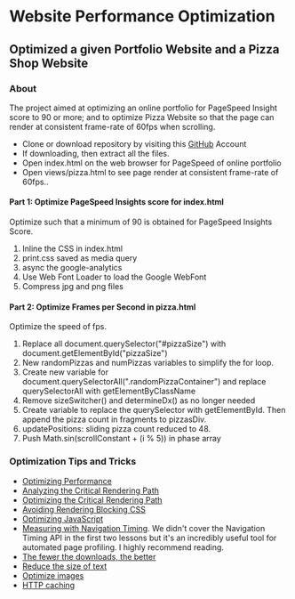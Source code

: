 # Website Performance Optimization


## Optimized a given Portfolio Website and a Pizza Shop Website


### About
The project aimed at optimizing an online portfolio for PageSpeed Insight score to 90 or more; and to optimize Pizza Website so that the page can render at consistent frame-rate of 60fps when scrolling.

- Clone or download repository by visiting this [GitHub](https://github.com/snehal1791/Website-Optimization) Account
- If downloading, then extract all the files.
- Open index.html on the web browser for PageSpeed of online portfolio
- Open views/pizza.html to see page render at consistent frame-rate of 60fps..


#### Part 1: Optimize PageSpeed Insights score for index.html

Optimize such that a minimum of 90 is obtained for PageSpeed Insights Score.

1. Inline the CSS in index.html
2. print.css saved as media query
3. async the google-analytics
4. Use Web Font Loader to load the Google WebFont
5. Compress jpg and png files


#### Part 2: Optimize Frames per Second in pizza.html

Optimize the speed of fps.

1. Replace all document.querySelector("#pizzaSize") with document.getElementById("pizzaSize")
2. New randomPizzas and numPizzas variables to simplify the for loop.
3. Create new variable for document.querySelectorAll(".randomPizzaContainer") and replace querySelectorAll with getElementByClassName
4. Remove sizeSwitcher() and determineDx() as no longer needed
5. Create variable to replace the querySelector with getElementById. Then append the pizza count in fragments to pizzasDiv.
6. updatePositions: sliding pizza count reduced to 48.
7. Push Math.sin(scrollConstant + (i % 5)) in phase array


### Optimization Tips and Tricks
* [Optimizing Performance](https://developers.google.com/web/fundamentals/performance/ "web performance")
* [Analyzing the Critical Rendering Path](https://developers.google.com/web/fundamentals/performance/critical-rendering-path/analyzing-crp.html "analyzing crp")
* [Optimizing the Critical Rendering Path](https://developers.google.com/web/fundamentals/performance/critical-rendering-path/optimizing-critical-rendering-path.html "optimize the crp!")
* [Avoiding Rendering Blocking CSS](https://developers.google.com/web/fundamentals/performance/critical-rendering-path/render-blocking-css.html "render blocking css")
* [Optimizing JavaScript](https://developers.google.com/web/fundamentals/performance/critical-rendering-path/adding-interactivity-with-javascript.html "javascript")
* [Measuring with Navigation Timing](https://developers.google.com/web/fundamentals/performance/critical-rendering-path/measure-crp.html "nav timing api"). We didn't cover the Navigation Timing API in the first two lessons but it's an incredibly useful tool for automated page profiling. I highly recommend reading.
* <a href="https://developers.google.com/web/fundamentals/performance/optimizing-content-efficiency/eliminate-downloads.html">The fewer the downloads, the better</a>
* <a href="https://developers.google.com/web/fundamentals/performance/optimizing-content-efficiency/optimize-encoding-and-transfer.html">Reduce the size of text</a>
* <a href="https://developers.google.com/web/fundamentals/performance/optimizing-content-efficiency/image-optimization.html">Optimize images</a>
* <a href="https://developers.google.com/web/fundamentals/performance/optimizing-content-efficiency/http-caching.html">HTTP caching</a>
